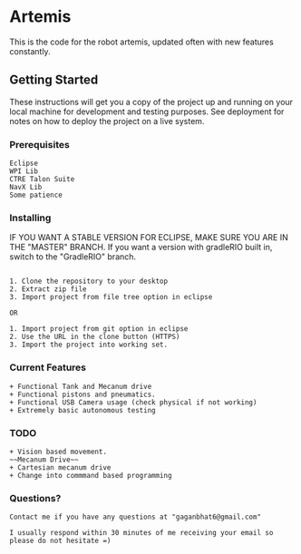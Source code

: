 # Artemis

This is the code for the robot artemis, updated often with new features constantly. 

## Getting Started

These instructions will get you a copy of the project up and running on your local machine for development and testing purposes. See deployment for notes on how to deploy the project on a live system.

### Prerequisites

```
Eclipse
WPI Lib
CTRE Talon Suite
NavX Lib
Some patience

```


### Installing

IF YOU WANT A STABLE VERSION FOR ECLIPSE, MAKE SURE YOU ARE IN THE "MASTER" BRANCH. 
If you want a version with gradleRIO built in, switch to the "GradleRIO" branch.

```

1. Clone the repository to your desktop
2. Extract zip file
3. Import project from file tree option in eclipse

OR

1. Import project from git option in eclipse
2. Use the URL in the clone button (HTTPS)
3. Import the project into working set.

```


### Current Features

```
+ Functional Tank and Mecanum drive
+ Functional pistons and pneumatics.
+ Functional USB Camera usage (check physical if not working)
+ Extremely basic autonomous testing

```


### TODO

```
+ Vision based movement.
~~Mecanum Drive~~
+ Cartesian mecanum drive
+ Change into commmand based programming

```


### Questions?

``` 
Contact me if you have any questions at "gaganbhat6@gmail.com"

I usually respond within 30 minutes of me receiving your email so please do not hesitate =)

```